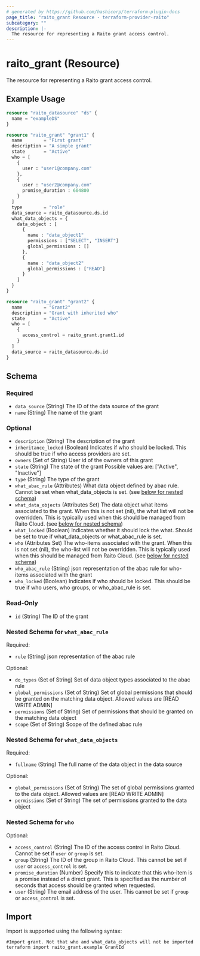 ```yaml
---
# generated by https://github.com/hashicorp/terraform-plugin-docs
page_title: "raito_grant Resource - terraform-provider-raito"
subcategory: ""
description: |-
  The resource for representing a Raito grant access control.
---
```


# raito_grant (Resource)

The resource for representing a Raito grant access control.

## Example Usage

```terraform
resource "raito_datasource" "ds" {
  name = "exampleDS"
}

resource "raito_grant" "grant1" {
  name        = "First grant"
  description = "A simple grant"
  state       = "Active"
  who = [
    {
      user : "user1@company.com"
    },
    {
      user : "user2@company.com"
      promise_duration : 604800
    }
  ]
  type        = "role"
  data_source = raito_datasource.ds.id
  what_data_objects = {
    data_object : [
      {
        name : "data_object1"
        permissions : ["SELECT", "INSERT"]
        global_permissions : []
      },
      {
        name : "data_object2"
        global_permissions : ["READ"]
      }
    ]
  }
}

resource "raito_grant" "grant2" {
  name        = "Grant2"
  description = "Grant with inherited who"
  state       = "Active"
  who = [
    {
      access_control = raito_grant.grant1.id
    }
  ]
  data_source = raito_datasource.ds.id
}
```

<!-- schema generated by tfplugindocs -->
## Schema

### Required

- `data_source` (String) The ID of the data source of the grant
- `name` (String) The name of the grant

### Optional

- `description` (String) The description of the grant
- `inheritance_locked` (Boolean) Indicates if who should be locked. This should be true if who access providers are set.
- `owners` (Set of String) User id of the owners of this grant
- `state` (String) The state of the grant Possible values are: ["Active", "Inactive"]
- `type` (String) The type of the grant
- `what_abac_rule` (Attributes) What data object defined by abac rule. Cannot be set when what_data_objects is set. (see [below for nested schema](#nestedatt--what_abac_rule))
- `what_data_objects` (Attributes Set) The data object what items associated to the grant. When this is not set (nil), the what list will not be overridden. This is typically used when this should be managed from Raito Cloud. (see [below for nested schema](#nestedatt--what_data_objects))
- `what_locked` (Boolean) Indicates whether it should lock the what. Should be set to true if what_data_objects or what_abac_rule is set.
- `who` (Attributes Set) The who-items associated with the grant. When this is not set (nil), the who-list will not be overridden. This is typically used when this should be managed from Raito Cloud. (see [below for nested schema](#nestedatt--who))
- `who_abac_rule` (String) json representation of the abac rule for who-items associated with the grant
- `who_locked` (Boolean) Indicates if who should be locked. This should be true if who users, who groups, or who_abac_rule is set.

### Read-Only

- `id` (String) The ID of the grant

<a id="nestedatt--what_abac_rule"></a>
### Nested Schema for `what_abac_rule`

Required:

- `rule` (String) json representation of the abac rule

Optional:

- `do_types` (Set of String) Set of data object types associated to the abac rule
- `global_permissions` (Set of String) Set of global permissions that should be granted on the matching data object. Allowed values are [READ WRITE ADMIN]
- `permissions` (Set of String) Set of permissions that should be granted on the matching data object
- `scope` (Set of String) Scope of the defined abac rule


<a id="nestedatt--what_data_objects"></a>
### Nested Schema for `what_data_objects`

Required:

- `fullname` (String) The full name of the data object in the data source

Optional:

- `global_permissions` (Set of String) The set of global permissions granted to the data object. Allowed values are [READ WRITE ADMIN]
- `permissions` (Set of String) The set of permissions granted to the data object


<a id="nestedatt--who"></a>
### Nested Schema for `who`

Optional:

- `access_control` (String) The ID of the access control in Raito Cloud. Cannot be set if `user` or `group` is set.
- `group` (String) The ID of the group in Raito Cloud. This cannot be set if `user` or `access_control` is set.
- `promise_duration` (Number) Specify this to indicate that this who-item is a promise instead of a direct grant. This is specified as the number of seconds that access should be granted when requested.
- `user` (String) The email address of the user. This cannot be set if `group` or `access_control` is set.

## Import

Import is supported using the following syntax:

```shell
#Import grant. Not that who and what_data_objects will not be imported
terraform import raito_grant.example GrantId
```
